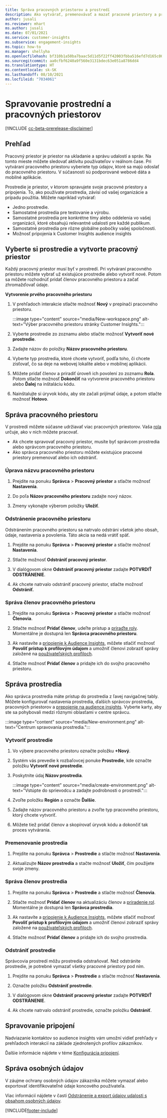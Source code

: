 ```yaml
---
title: Správa pracovných priestorov a prostredí
description: Ako vytvárať, premenovávať a mazať pracovné priestory a prostredia.
author: jusali
ms.reviewer: mhart
ms.author: jusali
ms.date: 07/01/2021
ms.service: customer-insights
ms.subservice: engagement-insights
ms.topic: how-to
ms.manager: shellyha
ms.openlocfilehash: bf310b1a50ba7baac5d11d5f22ff42003fbba516efd7d165c00b59adc958da2e
ms.sourcegitcommit: aa0cfbf6240a9f560e3131bdec63e051a8786dd4
ms.translationtype: HT
ms.contentlocale: sk-SK
ms.lasthandoff: 08/10/2021
ms.locfileid: "7034061"
---
```

# <a name="manage-environments-and-workspaces"></a>Spravovanie prostrední a pracovných priestorov

[!INCLUDE [cc-beta-prerelease-disclaimer](includes/cc-beta-prerelease-disclaimer.md)]

## <a name="overview"></a>Prehľad

Pracovný priestor je priestor na ukladanie a správu udalostí a správ. Na tomto mieste môžete sledovať aktivitu používateľov v reálnom čase. Pri vytváraní pracovného priestoru vyberiete typ údajov, ktoré sa majú odoslať do pracovného priestoru. V súčasnosti sú podporované webové dáta a mobilné aplikácie.

Prostredie je priestor, v ktorom spravujete svoje pracovné priestory a pripojenia. To, ako používate prostredia, závisí od vašej organizácie a prípadu použitia. Môžete napríklad vytvárať:

-   Jedno prostredie.
-   Samostatné prostredia pre testovanie a výrobu.
-   Samostatné prostredia pre konkrétne tímy alebo oddelenia vo vašej organizácii, ktoré obsahujú relevantné udalosti pre každé publikum.
-   Samostatné prostredia pre rôzne globálne pobočky vašej spoločnosti.
-   Možnosť pripojenia k Customer Insights audience insights

## <a name="choose-an-environment-and-create-a-workspace"></a>Vyberte si prostredie a vytvorte pracovný priestor 

Každý pracovný priestor musí byť v prostredí. Pri vytváraní pracovného priestoru môžete vybrať už existujúce prostredie alebo vytvoriť nové. Potom sa môžete rozhodnúť pridať členov pracovného priestoru a začať zhromažďovať údaje.

**Vytvorenie prvého pracovného priestoru**

1. V prehľadoch interakcie stlačte možnosť **Nový** v prepínači pracovného priestoru. 

   :::image type="content" source="media/New-workspace.png" alt-text="Výber pracovného priestoru stránky Customer Insights.":::

1. Vyberte prostredie zo zoznamu alebo stlačte možnosť **Vytvoriť nové prostredie**.

1. Zadajte názov do položky **Názov pracovného priestoru**. 

1. Vyberte typ prostredia, ktoré chcete vytvoriť, podľa toho, či chcete zisťovať, čo sa deje na webovej lokalite alebo v mobilnej aplikácii. 

1. Môžete pridať členov a priradiť úroveň ich povolení zo zoznamu **Rola**. Potom stlačte možnosť **Dokončiť** na vytvorenie pracovného priestoru alebo **Ďalej** na inštaláciu kódu. 

1. Nainštalujte si úryvok kódu, aby ste začali prijímať údaje, a potom stlačte možnosť **Hotovo**. 

## <a name="manage-a-workspace"></a>Správa pracovného priestoru

V prostredí môžete súčasne udržiavať viac pracovných priestorov. Vaša [rola](user-roles.md) určuje, ako v nich môžete pracovať. 

 - Ak chcete spravovať pracovný priestor, musíte byť správcom prostredia alebo správcom pracovného priestoru.
 - Ako správca pracovného priestoru môžete existujúce pracovné priestory premenovať alebo ich odstrániť. 

### <a name="edit-a-workspace-name"></a>Úprava názvu pracovného priestoru

1. Prejdite na ponuku **Správca** > **Pracovný priestor** a stlačte možnosť **Nastavenia**.

1. Do poľa **Názov pracovného priestoru** zadajte nový názov.

1. Zmeny vykonajte výberom položky **Uložiť**.

### <a name="delete-a-workspace"></a>Odstránenie pracovného priestoru

Odstránením pracovného priestoru sa natrvalo odstráni všetok jeho obsah, údaje, nastavenia a povolenia. Táto akcia sa nedá vrátiť späť.

1. Prejdite na ponuku **Správca** > **Pracovný priestor** a stlačte možnosť **Nastavenia**.

1. Stlačte možnosť **Odstrániť pracovný priestor**. 

1. V dialógovom okne **Odstrániť pracovný priestor** zadajte **POTVRDIŤ ODSTRÁNENIE**. 

1. Ak chcete natrvalo odstrániť pracovný priestor, stlačte možnosť **Odstrániť**.

### <a name="manage-workspace-members"></a>Správa členov pracovného priestoru

1. Prejdite na ponuku **Správca** > **Pracovný priestor** a stlačte možnosť **Členovia**.

1. Stlačte možnosť **Pridať členov**, udeľte prístup a [priraďte roly](user-roles.md). Momentálne je dostupná len **Správca pracovného priestoru**.

1. Ak nastavíte a [pripojenie k Audience Insights](configure-connections.md), môžete stlačiť možnosť **Povoliť prístup k profilovým údajom** a umožniť členovi zobraziť správy založené na [používateľských profiloch](profile-reports.md).

1. Stlačte možnosť **Pridať členov** a pridajte ich do svojho pracovného priestoru.

## <a name="manage-an-environment"></a>Správa prostredia

Ako správca prostredia máte prístup do prostredia z ľavej navigačnej tably. Môžete konfigurovať nastavenia prostredia, ďalších správcov prostredia, pracovných priestorov a [prepojenie na audience insights](configure-connections.md). Vyberte karty, aby ste sa pohybovali medzi rôznymi oblasťami v centre správcu.

:::image type="content" source="media/New-environment.png" alt-text="Centrum spravovania prostredia.":::

### <a name="create-an-environment"></a>Vytvoriť prostredie

1. Vo výbere pracovného priestoru označte položku **+Nový**.

1. Systém vás prevedie k rozbaľovcej ponuke **Prostredie**, kde označte položku **Vytvoriť nové prostredie**. 

1. Poskytnite údaj **Názov prostredia**.

   :::image type="content" source="media/create-environment.png" alt-text="Vstúpte do sprievodcu a zadajte podrobnosti o prostredí.":::

1. Zvoľte položku **Región** a označte **Ďalšie**. 

1. Zadajte názov pracovného priestoru a zvoľte typ pracovného priestoru, ktorý chcete vytvoriť. 

1.  Môžete tiež pridať členov a skopírovať úryvok kódu a dokončiť tak proces vytvárania.

### <a name="rename-an-environment"></a>Premenovanie prostredia

1. Prejdite na ponuku **Správca** > **Prostredie** a stlačte možnosť **Nastavenia**.

1. Aktualizujte **Názov prostredia** a stačte možnosť **Uložiť**, čím použijete svoje zmeny.

### <a name="manage-environment-members"></a>Správa členov prostredia

1. Prejdite na ponuku **Správca** > **Prostredie** a stlačte možnosť **Členovia**.

1. Stlačte možnosť **Pridať členov** na aktualizáciu členov a [priradenie rol](user-roles.md). Momentálne je dostupná len **Správca prostredia**.

1. Ak nastavíte a [pripojenie k Audience Insights](configure-connections.md), môžete stlačiť možnosť **Povoliť prístup k profilovým údajom** a umožniť členovi zobraziť správy založené na [používateľských profiloch](profile-reports.md).

1. Stlačte možnosť **Pridať členov** a pridajte ich do svojho prostredia.

### <a name="delete-an-environment"></a>Odstrániť prostredie

Správcovia prostredí môžu prostredia odstraňovať. Než odstránite prostredie, je potrebné vymazať všetky pracovné priestory pod ním.

1. Prejdite na ponuku **Správca** > **Prostredie** a stlačte možnosť **Nastavenia**.

1. Označte položku  **Odstrániť prostredie**. 

1. V dialógovom okne **Odstrániť pracovný priestor** zadajte **POTVRDIŤ ODSTRÁNENIE**. 

1. Ak chcete natrvalo odstrániť prostredie, označte položku **Odstrániť**.

## <a name="manage-connections"></a>Spravovanie pripojení

Nadviazanie kontaktov so audience insights vám umožní vidieť prehľady v prehľadoch interakcií na základe zjednotených profilov zákazníkov. 

Ďalšie informácie nájdete v téme [Konfigurácia pripojení](configure-connections.md).

## <a name="manage-personal-data"></a>Správa osobných údajov

V záujme ochrany osobných údajov zákazníka môžete vymazať alebo exportovať identifikovateľné údaje koncového používateľa.

Viac informácií nájdete v časti [Odstránenie a export údajov udalosti s obsahom osobných údajov](delete-export-personal-data.md).


[!INCLUDE[footer-include](../includes/footer-banner.md)]
